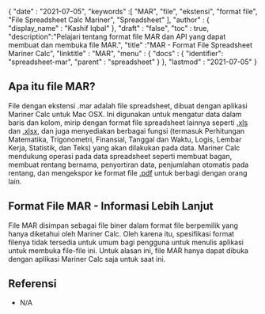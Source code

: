 {
  "date" : "2021-07-05",
  "keywords" :[ "MAR", "file", "ekstensi", "format file", "File Spreadsheet Calc Mariner", "Spreadsheet" ],
  "author" : {
    "display_name" : "Kashif Iqbal"
},
  "draft" : "false",
  "toc" : true,
  "description":"Pelajari tentang format file MAR dan API yang dapat membuat dan membuka file MAR.",
  "title" :"MAR - Format File Spreadsheet Mariner Calc",
  "linktitle" : "MAR",
  "menu" : {
    "docs" : {
    "identifier": "spreadsheet-mar",
      "parent" : "spreadsheet"
}
},
  "lastmod" : "2021-07-05"
}

## Apa itu file MAR?

File dengan ekstensi .mar adalah file spreadsheet, dibuat dengan aplikasi Mariner Calc untuk Mac OSX. Ini digunakan untuk mengatur data dalam baris dan kolom, mirip dengan format file spreadsheet lainnya seperti [.xls](/id/spreadsheet/xls/) dan [.xlsx](/id/spreadsheet/xlsx/), dan juga menyediakan berbagai fungsi (termasuk Perhitungan Matematika, Trigonometri, Finansial, Tanggal dan Waktu, Logis, Lembar Kerja, Statistik, dan Teks) yang akan dilakukan pada data. Mariner Calc mendukung operasi pada data spreadsheet seperti membuat bagan, membuat rentang bernama, penyortiran data, penjumlahan otomatis pada rentang, dan mengekspor ke format file [.pdf](/id/pdf/) untuk berbagi dengan orang lain.

## Format File MAR - Informasi Lebih Lanjut

File MAR disimpan sebagai file biner dalam format file berpemilik yang hanya diketahui oleh Mariner Calc. Oleh karena itu, spesifikasi format filenya tidak tersedia untuk umum bagi pengguna untuk menulis aplikasi untuk membuka file-file ini. Untuk alasan ini, file MAR hanya dapat dibuka dengan aplikasi Mariner Calc saja untuk saat ini.

## Referensi

* N/A

